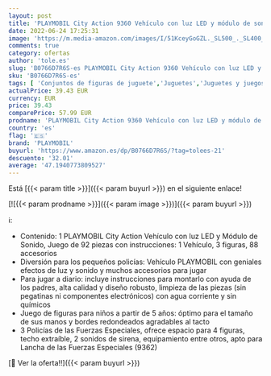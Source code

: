 ```yaml
---
layout: post
title: 'PLAYMOBIL City Action 9360 Vehículo con luz LED y módulo de sonido  A partir de 5 años'
date: 2022-06-24 17:25:31
image: 'https://m.media-amazon.com/images/I/51KceyGoGZL._SL500_._SL400_.jpg'
comments: true
category: ofertas
author: 'tole.es'
slug: 'B0766D7R6S-es PLAYMOBIL City Action 9360 Vehículo con luz LED y módulo...'
sku: 'B0766D7R6S-es'
tags: [ 'Conjuntos de figuras de juguete','Juguetes','Juguetes y juegos','Muñecos y figuras','Vehículos de juguete para niños','playmobil','🇪🇸', ]
actualPrice: 39.43 EUR
currency: EUR
price: 39.43
comparePrice: 57.99 EUR
prodname: 'PLAYMOBIL City Action 9360 Vehículo con luz LED y módulo de sonido  A partir de 5 años'
country: 'es'
flag: '🇪🇸'
brand: 'PLAYMOBIL'
buyurl: 'https://www.amazon.es/dp/B0766D7R6S/?tag=tolees-21'
descuento: '32.01'
average: '47.1940773809527'
---
```


Está [{{< param title >}}]({{< param buyurl >}}) en el siguiente enlace!

[![{{< param prodname >}}]({{< param image >}})]({{< param buyurl >}})

ℹ️:

- Contenido: 1 PLAYMOBIL City Action Vehículo con luz LED y Módulo de Sonido, Juego de 92 piezas con instrucciones: 1 Vehículo, 3 figuras, 88 accesorios
- Diversión para los pequeños policías: Vehículo PLAYMOBIL con geniales efectos de luz y sonido y muchos accesorios para jugar
- Para jugar a diario: incluye instrucciones para montarlo con ayuda de los padres, alta calidad y diseño robusto, limpieza de las piezas (sin pegatinas ni componentes electrónicos) con agua corriente y sin químicos
- Juego de figuras para niños a partir de 5 años: óptimo para el tamaño de sus manos y bordes redondeados agradables al tacto
- 3 Policías de las Fuerzas Especiales, ofrece espacio para 4 figuras, techo extraíble, 2 sonidos de sirena, equipamiento entre otros, apto para Lancha de las Fuerzas Especiales (9362)

[🛒 Ver la oferta!!]({{< param buyurl >}})
